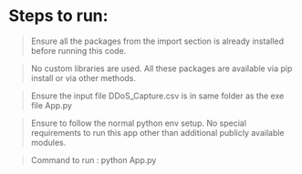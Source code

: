 # Steps to run:
> Ensure all the packages from the import section is already installed before running this code.

> No custom libraries are used. All these packages are available via pip install or via other methods.

> Ensure the input file DDoS_Capture.csv is in same folder as the exe file App.py

> Ensure to follow the normal python env setup. No special requirements to run this app other than additional publicly available modules.

> Command to run : python App.py 
